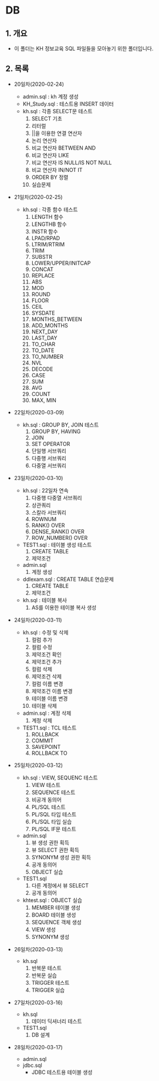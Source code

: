 # DB

## 1. 개요
- 이 폴더는 KH 정보교육 SQL 파일들을 모아놓기 위한 폴더입니다.

## 2. 목록
- 20일차(2020-02-24)
  - admin.sql : kh 계정 생성
  - KH_Study.sql : 테스트용 INSERT 데이터
  - kh.sql : 각종 SELECT문 테스트
    1. SELECT 기초
    2. 리터럴
    3. ||을 이용한 연결 연산자
    4. 논리 연산자
    5. 비교 연산자 BETWEEN AND
    6. 비교 연산자 LIKE
    7. 비교 연산자 IS NULL/IS NOT NULL
    8. 비교 연산자 IN/NOT IT
    9. ORDER BY 정렬
    10. 실습문제

- 21일차(2020-02-25)
  - kh.sql : 각종 함수 테스트
    1. LENGTH 함수
    2. LENGTHB 함수
    3. INSTR 함수
    4. LPAD/RPAD
    5. LTRIM/RTRIM
    6. TRIM
    7. SUBSTR
    8. LOWER/UPPER/INITCAP
    9. CONCAT
    10. REPLACE
    11. ABS
    12. MOD
    13. ROUND
    14. FLOOR
    15. CEIL
    16. SYSDATE
    17. MONTHS_BETWEEN
    18. ADD_MONTHS
    19. NEXT_DAY
    20. LAST_DAY
    21. TO_CHAR
    22. TO_DATE
    23. TO_NUMBER
    24. NVL
    25. DECODE
    26. CASE
    27. SUM
    28. AVG
    29. COUNT
    30. MAX, MIN

- 22일차(2020-03-09)
  - kh.sql : GROUP BY, JOIN 테스트
    1. GROUP BY, HAVING
    2. JOIN
    3. SET OPERATOR
    4. 단일행 서브쿼리
    5. 다중행 서브쿼리
    6. 다중열 서브쿼리

- 23일차(2020-03-10)
  - kh.sql : 22일차 연속
    1. 다중행 다중열 서브쿼리
    2. 상관쿼리
    3. 스칼라 서브쿼리
    4. ROWNUM
    5. RANK() OVER
    6. DENSE_RANK() OVER
    7. ROW_NUMBER() OVER
  - TEST1.sql : 테이블 생성 테스트
    1. CREATE TABLE
    2. 제약조건
  - admin.sql
    1. 계정 생성
  - ddlexam.sql : CREATE TABLE 연습문제
    1. CREATE TABLE
    2. 제약조건
  - kh.sql : 테이블 복사
    1. AS를 이용한 테이블 복사 생성
- 24일차(2020-03-11)
  - kh.sql : 수정 및 삭제
    1. 컬럼 추가
    2. 컬럼 수정
    3. 제약조건 확인
    4. 제약조건 추가
    5. 컬럼 삭제
    6. 제약조건 삭제
    7. 컬럼 이름 변경
    8. 제약조건 이름 변경
    9. 테이블 이름 변경
    10. 테이블 삭제
  - admin.sql : 계정 삭제
    1. 계정 삭제
  - TEST1.sql : TCL 테스트
    1. ROLLBACK
    2. COMMIT
    3. SAVEPOINT
    4. ROLLBACK TO
- 25일차(2020-03-12)
  - kh.sql : VIEW, SEQUENC 테스트
    1. VIEW 테스트
    2. SEQUENCE 테스트
    3. 비공개 동의어
    4. PL/SQL 테스트
    5. PL/SQL 타입 테스트
    6. PL/SQL 타입 실습
    7. PL/SQL IF문 테스트
  - admin.sql
    1. 뷰 생성 권한 획득
    2. 뷰 SELECT 권한 획득
    3. SYNONYM 생성 권한 획득
    4. 공개 동의어
    5. OBJECT 실습
  - TEST1.sql
    1. 다른 계정에서 뷰 SELECT
    2. 공개 동의어
  - khtest.sql : OBJECT 실습
    1. MEMBER 테이블 생성
    2. BOARD 테이블 생성
    3. SEQUENCE 객체 생성
    4. VIEW 생성
    5. SYNONYM 생성
- 26일차(2020-03-13)
  - kh.sql
    1. 반복문 테스트
    2. 반복문 실습
    3. TRIGGER 테스트
    4. TRIGGER 실습
- 27일차(2020-03-16)
  - kh.sql
    1. 데이터 딕셔너리 테스트
  - TEST1.sql
    1. DB 설계
- 28일차(2020-03-17)
  - admin.sql
  - jdbc.sql
    - JDBC 테스트용 테이블 생성
